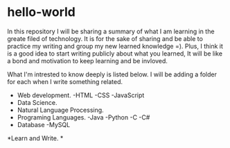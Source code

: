 # hello-world

In this repository I will be sharing a summary of what I am learning in the greate filed of technology. 
It is for the sake of sharing and be able to practice my writing and group my new learned knowledge =).
Plus, I think it is a good idea to start writing publicly about what you learned, It will be like a bond and motivation to keep learning and be invloved. 

What I'm intrested to know deeply is listed below. I will be adding a folder for each when I write something related. 


* Web development.
  -HTML
  -CSS
  -JavaScript
* Data Science.
* Natural Language Processing.
* Programing Languages.
  -Java
  -Python
  -C
  -C#
* Database 
  -MySQL
  
  
*Learn and Write. *

